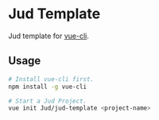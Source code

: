 # Jud Template

Jud template for [vue-cli](https://github.com/vuejs/vue-cli).

## Usage

```bash
# Install vue-cli first.
npm install -g vue-cli

# Start a Jud Project.
vue init Jud/jud-template <project-name>
```
